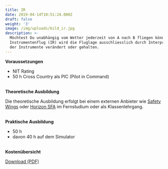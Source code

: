 ```yaml
---
title: IR
date: 2019-04-14T10:51:24.000Z
draft: false
weight: '3'
image: /img/uploads/bild_ir.jpg
description: >-
  Möchtest Du unabhängig vom Wetter jederzeit von A nach B fliegen können? Beim
  Instrumentenflug (IR) wird die Fluglage ausschliesslich durch Interpretation
  der Instrumente verändert oder gehalten.
---
```

**Voraussetzungen**

* NIT Rating
* 50 h Cross Country als PIC (Pilot in Command)

\
**Theoretische Ausbildung**

Die theoretische Ausbildung erfolgt bei einem externen Anbieter wie [Safety Wings](https://www.safetywings.ch/) oder [Horizon SFA](https://www.horizon-sfa.ch/de) im Fernstudium oder als Klassenlehrgang.

\
**Praktische Ausbildung**

* 50 h 
* davon 40 h auf dem Simulator  

 \
**Kostenübersicht**

[Download (PDF)](pdf)
